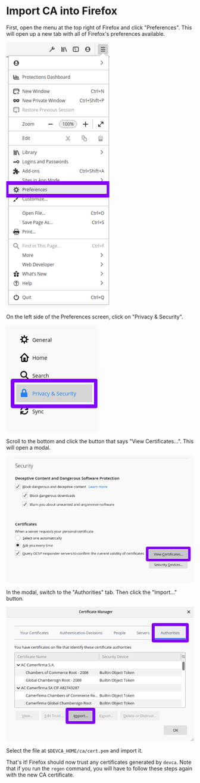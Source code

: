 # Import CA into Firefox

First, open the menu at the top right of Firefox and click "Preferences". This will open up a new tab with all of Firefox's preferences available.

![Image showing where to click to open Firefox Preferences](./images/firefox-menu.png)

On the left side of the Preferences screen, click on "Privacy & Security".

![Image showing where to click to switch to Privacy & Security Preferences](./images/firefox-preferences-sidebar.png)

Scroll to the bottom and click the button that says "View Certificates...". This will open a modal.

![Image showing where to click to switch to open the certificates modal](./images/firefox-security-preferences.png)

In the modal, switch to the "Authorities" tab. Then click the "Import..." button.

![Image showing where to click to switch to open start importing a CA](./images/firefox-authorities-modal.png)

Select the file at `$DEVCA_HOME/ca/cert.pem` and import it.

That's it! Firefox should now trust any certificates generated by `devca`. Note that if you run the `regen` command, you will have to follow these steps again with the new CA certificate.